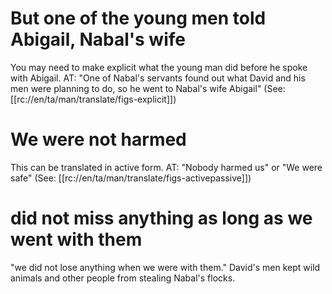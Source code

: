 # But one of the young men told Abigail, Nabal's wife

You may need to make explicit what the young man did before he spoke with Abigail. AT: "One of Nabal's servants found out what David and his men were planning to do, so he went to Nabal's wife Abigail" (See: [[rc://en/ta/man/translate/figs-explicit]])

# We were not harmed

This can be translated in active form. AT: "Nobody harmed us" or "We were safe" (See: [[rc://en/ta/man/translate/figs-activepassive]])

# did not miss anything as long as we went with them

"we did not lose anything when we were with them." David's men kept wild animals and other people from stealing Nabal's flocks.